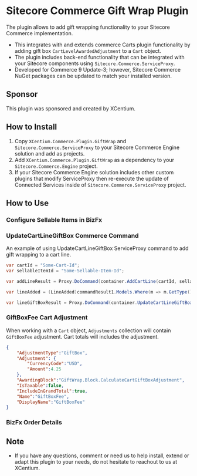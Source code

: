 # Sitecore Commerce Gift Wrap Plugin

The plugin allows to add gift wrapping functionality to your Sitecore Commerce implementation.
- This integrates with and extends commerce Carts plugin functionality by adding gift box `CartLevelAwardedAdjustment` to a `Cart` object.
- The plugin includes back-end functionality that can be integrated with your Sitecore components using `Sitecore.Commerce.ServiceProxy`.
- Developed for Commerce 9 Update-3; however, Sitecore Commerce NuGet packages can be updated to match your installed version.

## Sponsor 

This plugin was sponsored and created by XCentium.

## How to Install

1. Copy `XCentium.Commerce.Plugin.GiftWrap` and `Sitecore.Commerce.ServiceProxy` to your Sitecore Commerce Engine solution and add as projects.
2. Add `XCentium.Commerce.Plugin.GiftWrap` as a dependency to your `Sitecore.Commerce.Engine` project.
3. If your Sitecore Commerce Engine solution includes other custom plugins that modify ServiceProxy then re-execute the update of Connected Services inside of `Sitecore.Commerce.ServiceProxy` project.

## How to Use

### Configure Sellable Items in BizFx

### UpdateCartLineGiftBox Commerce Command
An example of using UpdateCartLineGiftBox ServiceProxy command to add gift wrapping to a cart line.
```csharp
var cartId = "Some-Cart-Id";
var sellableItemId = "Some-Sellable-Item-Id";

var addLineResult = Proxy.DoCommand(container.AddCartLine(cartId, sellableItemId, 1));

var lineAdded = (LineAdded)commandResult1.Models.Where(m => m.GetType() == typeof(LineAdded)).FirstOrDefault();

var lineGiftBoxResult = Proxy.DoCommand(container.UpdateCartLineGiftBox(cartId, lineAdded.LineId, true));
```

### GiftBoxFee Cart Adjustment
When working with a `Cart` object, `Adjustments` collection will contain `GiftBoxFee` adjustment. Cart totals will includes the adjustment.
```json
{
    "AdjustmentType":"GiftBox",
    "Adjustment": {
        "CurrencyCode":"USD",
        "Amount":4.25
    },
    "AwardingBlock":"GiftWrap.Block.CalculateCartGiftBoxAdjustment",
    "IsTaxable":false,
    "IncludeInGrandTotal":true,
    "Name":"GiftBoxFee",
    "DisplayName":"GiftBoxFee"
}
```

### BizFx Order Details

## Note

- If you have any questions, comment or need us to help install, extend or adapt this plugin to your needs, do not hesitate to reachout to us at XCentium.